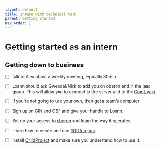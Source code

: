 ```yaml
---
layout: default
title: Intern with technical task
parent: Getting started
nav_order: 1
---
```


# Getting started as an intern

## Getting down to business

- [ ] talk to Alex about a weekly meeting, typically 30min

- [ ] Loann should ask Gwendal/Nick to add you on oberon and in the laac group. This will allow you to connect to the server and to the [ComL wiki](https://wiki.cognitive-ml.fr/).

- [ ] If you're not going to use your own, then get a team's computer

- [ ] Sign up on [GIN](https://gin.g-node.org/) and [OSF](https://osf.io) and give your handle to Loann.

- [ ] Set up your access to [oberon](../oberon) and learn the way it operates.

- [ ] Learn how to create and use [YODA repos](https://handbook.datalad.org/en/latest/basics/101-127-yoda.html).

- [ ] Install [ChildProject](../childproject) and make sure you understand how to use it.

<!--- Scripts that are required for this specific page. It won't be displayed. Keep that section after all markdown.
-->
<script>
/*Enables the checkboxes*/
var inp = document.getElementsByTagName("input");
for (var i = 0; i < inp.length; i++) {
    if ( inp[i].type == "checkbox" ) {
        inp[i].disabled=false;
    }
}
</script>